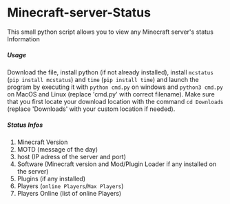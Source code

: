 # Minecraft-server-Status
This small python script allows you to view any Minecraft server's status Information
##### Usage
Download the file, install python (if not already installed), install `mcstatus` (`pip install mcstatus`) and `time` (`pip install time`) and launch the program by executing it with `python cmd.py` on windows and `python3 cmd.py` on MacOS and Linux (replace 'cmd.py' with correct filename). Make sure that you first locate your download location with the command `cd Downloads` (replace 'Downloads' with your custom location if needed).

##### Status Infos
1. Minecraft Version
2. MOTD (message of the day)
3. host (IP adress of the server and port)
4. Software (Minecraft version and Mod/Plugin Loader if any installed on the server)
5. Plugins (if any installed)
6. Players (`online Players`/`Max Players`)
7. Players Online (list of online Players)
